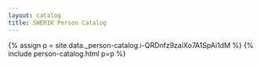 ```yaml
---
layout: catalog
title: SWERIK Person Catalog
---
```

{% assign p = site.data._person-catalog.i-QRDnfz9zaiXo7A1SpAi1dM %}
{% include person-catalog.html p=p %}

